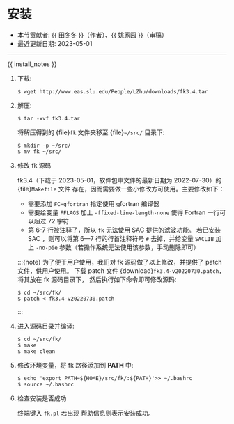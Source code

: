 # 安装

- 本节贡献者: {{ 田冬冬 }}（作者）、{{ 姚家园 }}（审稿）
- 最近更新日期: 2023-05-01

---

{{ install_notes }}

1. 下载:

   ```
   $ wget http://www.eas.slu.edu/People/LZhu/downloads/fk3.4.tar
   ```

2. 解压:

   ```
   $ tar -xvf fk3.4.tar
   ```

   将解压得到的 {file}`fk` 文件夹移至 {file}`~/src/` 目录下:

   ```
   $ mkdir -p ~/src/
   $ mv fk ~/src/
   ```

3. 修改 fk 源码

   fk3.4（下载于 2023-05-01，软件包中文件的最新日期为 2022-07-30）的 {file}`Makefile` 文件
   存在，因而需要做一些小修改方可使用。主要修改如下：

   - 需要添加 `FC=gfortran` 指定使用 gfortran 编译器
   - 需要给变量 `FFLAGS` 加上 `-ffixed-line-length-none` 使得 Fortran 一行可以超过 72 字符
   - 第 6-7 行被注释了，所以 `fk` 无法使用 SAC 提供的滤波功能。
     若已安装 SAC ，则可以将第 6—7 行的行首注释符号 `#` 去掉，并给变量 `SACLIB`
     加上 `-no-pie` 参数（若操作系统无法使用该参数，手动删除即可）

   :::{note}
   为了便于用户使用，我们对 fk 源码做了以上修改，并提供了 patch 文件，供用户使用。
   下载 patch 文件 {download}`fk3.4-v20220730.patch`，将其放在 fk 源码目录下，
   然后执行如下命令即可修改源码:

   ```
   $ cd ~/src/fk/
   $ patch < fk3.4-v20220730.patch
   ```
   :::

4. 进入源码目录并编译:

   ```
   $ cd ~/src/fk/
   $ make
   $ make clean
   ```

5. 修改环境变量，将 fk 路径添加到 **PATH** 中:

   ```
   $ echo 'export PATH=${HOME}/src/fk/:${PATH}'>> ~/.bashrc
   $ source ~/.bashrc
   ```

6. 检查安装是否成功

   终端键入 `fk.pl` 若出现 帮助信息则表示安装成功。
